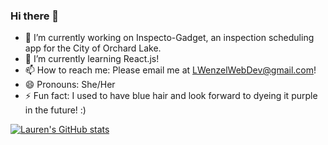 ### Hi there 👋

<!--
**Laurenzel93/Laurenzel93** is a ✨ _special_ ✨ repository because its `README.md` (this file) appears on your GitHub profile.
-->

- 🔭 I’m currently working on Inspecto-Gadget, an inspection scheduling app for the City of Orchard Lake.
- 🌱 I’m currently learning React.js!
- 📫 How to reach me: Please email me at LWenzelWebDev@gmail.com!
- 😄 Pronouns: She/Her
- ⚡ Fun fact: I used to have blue hair and look forward to dyeing it purple in the future! :)


[![Lauren's GitHub stats](https://github-readme-stats.vercel.app/api?username=Laurenzel93&theme=gradient)](https://github.com/Laurenzel93/github-readme-stats)
